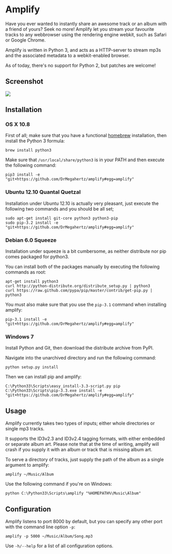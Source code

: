 Amplify
=======

Have you ever wanted to instantly share an awesome track or an album with a
friend of yours? Seek no more! Amplify let you stream your favourite tracks to
any webbrowser using the rendering engine webkit, such as Safari or Google
Chrome.

Amplify is written in Python 3, and acts as a HTTP-server to stream mp3s and
the associated metadata to a webkit-enabled browser.

As of today, there's no support for Python 2, but patches are welcome!

## Screenshot

![](https://raw.github.com/DrMegahertz/amplify/master/screenshot.png)

## Installation
### OS X 10.8

First of all; make sure that you have a functional
[homebrew](http://mxcl.github.com/homebrew/) installation, then install the
Python 3 formula:

    brew install python3

Make sure that `/usr/local/share/python3` is in your PATH and then execute the
following command:

    pip3 install -e "git+https://github.com/DrMegahertz/amplify#egg=amplify"

### Ubuntu 12.10 Quantal Quetzal

Installation under Ubuntu 12.10 is actually very pleasant, just execute the
following two commands and you should be all set;

    sudo apt-get install git-core python3 python3-pip
    sudo pip-3.2 install -e "git+https://github.com/DrMegahertz/amplify#egg=amplify"

### Debian 6.0 Squeeze

Installation under squeeze is a bit cumbersome, as neither distribute nor pip
comes packaged for python3.

You can install both of the packages manually by executing the following
commands as root:

    apt-get install python3
    curl http://python-distribute.org/distribute_setup.py | python3
    curl https://raw.github.com/pypa/pip/master/contrib/get-pip.py | python3

You must also make sure that you use the `pip-3.1` command when installing
amplify:

    pip-3.1 install -e "git+https://github.com/DrMegahertz/amplify#egg=amplify"


### Windows 7

Install Python and Git, then download the distribute archive from PyPI.

Navigate into the unarchived directory and run the following command:

    python setup.py install

Then we can install pip and amplify:

    C:\Python33\Scripts\easy_install-3.3-script.py pip
    C:\Python33\Scripts\pip-3.3.exe install -e "git+https://github.com/DrMegahertz/amplify#egg=amplify"

## Usage

Amplify currently takes two types of inputs; either whole directories or single
mp3 tracks.

It supports the ID3v2.3 and ID3v2.4 tagging formats, with either embedded or
separate album art. Please note that at the time of writing, amplify will crash
if you supply it with an album or track that is missing album art.

To serve a directory of tracks, just supply the path of the album as a single
argument to amplify:

    amplify ~/Music/Album

Use the following command if you're on Windows:

    python C:\Python33\Scripts\amplify "%HOMEPATH%\Music\Album"

## Configuration

Amplify listens to port 8000 by default, but you can specify any other port
with the command line option `-p`:

    amplify -p 5000 ~/Music/Album/Song.mp3

Use `-h/--help` for a list of all configuration options.
